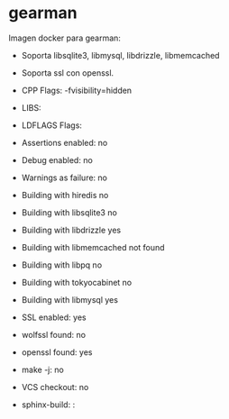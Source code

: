 # gearman
Imagen docker para gearman:

* Soporta libsqlite3, libmysql, libdrizzle, libmemcached
* Soporta ssl con openssl.

* CPP Flags:                  -fvisibility=hidden
* LIBS:                      
* LDFLAGS Flags:             
* Assertions enabled:        no
* Debug enabled:             no
* Warnings as failure:       no
* Building with hiredis      no
* Building with libsqlite3   no
* Building with libdrizzle   yes
* Building with libmemcached not found
* Building with libpq        no
* Building with tokyocabinet no
* Building with libmysql     yes
* SSL enabled:               yes
* wolfssl found:             no
* openssl found:             yes
* make -j:                   no
* VCS checkout:              no
* sphinx-build:              :

